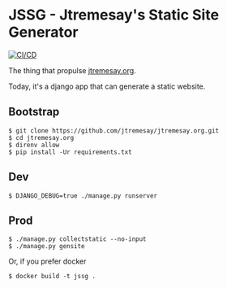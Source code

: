 # JSSG - Jtremesay's Static Site Generator

[![CI/CD](https://github.com/jtremesay/jssg/actions/workflows/main.yaml/badge.svg)](https://github.com/jtremesay/jssg/actions/workflows/main.yaml)

The thing that propulse [jtremesay.org](https://jtremesay.org).

Today, it's a django app that can generate a static website.

## Bootstrap

```shell
$ git clone https://github.com/jtremesay/jtremesay.org.git
$ cd jtremesay.org
$ direnv allow
$ pip install -Ur requirements.txt
```

## Dev

```shell
$ DJANGO_DEBUG=true ./manage.py runserver
```

## Prod

```shell
$ ./manage.py collectstatic --no-input
$ ./manage.py gensite
```

Or, if you prefer docker

```shell
$ docker build -t jssg .
```
